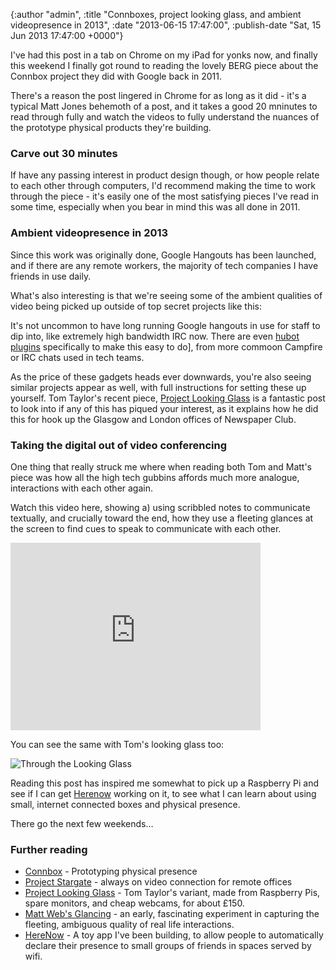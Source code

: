 

{:author "admin", :title "Connboxes, project looking glass, and ambient videopresence in 2013", :date "2013-06-15 17:47:00", :publish-date "Sat, 15 Jun 2013 17:47:00 +0000"}



<!-- content below -->

I've had this post in a tab on Chrome on my iPad for yonks now, and finally this weekend I finally got round to reading the lovely BERG piece about the Connbox project they did with Google back in 2011.

There's a reason the post lingered in Chrome for as long as it did - it's a typical Matt Jones behemoth of a post, and it takes a good 20 mninutes to read through fully and watch the videos to fully understand the nuances of the prototype physical products they're building.

### Carve out 30 minutes

If have any passing interest in product design though, or how people relate to each other through computers, I'd recommend making the time to work through the piece - it's easily one of the most satisfying pieces I've read in some time, especially when you bear in mind this was all done in 2011.

### Ambient videopresence in 2013

Since this work was originally done, Google Hangouts has been launched, and if there are any remote workers, the majority of tech companies I have friends in use daily.

What's also interesting is that we're seeing some of the ambient qualities of video being picked up outside of top secret projects like this:

It's not uncommon to have long running Google hangouts in use for staff to dip into, like extremely high bandwidth IRC now. There are even [hubot plugins] specifically to make this easy to do], from more commoon Campfire or IRC chats used in tech teams.

As the price of these gadgets heads ever downwards, you're also seeing similar projects appear as well, with full instructions for setting these up yourself. Tom Taylor's recent piece, [Project Looking Glass][] is a fantastic post to look into if any of this has piqued your interest, as it explains how he did this for hook up the Glasgow and London offices of Newspaper Club.

### Taking the digital out of video conferencing

One thing that really struck me where when reading both Tom and Matt's piece was how all the high tech gubbins affords much more analogue, interactions with each other again.

Watch this video here, showing a) using scribbled notes to communicate textually, and crucially toward the end, how they use a fleeting glances at the screen to find cues to speak to communicate with each other.

<iframe src="http://player.vimeo.com/video/38587529?color=ffffff" width="400" height="300" frameborder="0" webkitAllowFullScreen mozallowfullscreen allowFullScreen></iframe>

You can see the same with Tom's looking glass too:

![Through the Looking Glass](http://farm3.staticflickr.com/2874/8876797256_97936ef54a_z.jpg)

Reading this post has inspired me somewhat to pick up a Raspberry Pi and see if I can get [Herenow][herenow] working on it, to see what I can learn about using small, internet connected boxes and physical presence.

There go the next few weekends…


### Further reading

* [Connbox][] - Prototyping physical presence
* [Project Stargate][] - always on video connection for remote offices
* [Project Looking Glass][] - Tom Taylor's variant, made from Raspberry Pis, spare monitors, and cheap webcams, for about £150.
* [Matt Web's Glancing][] - an early, fascinating experiment in capturing the fleeting, ambiguous quality of real life interactions.
* [HereNow][] - A toy app I've been building, to allow people to automatically declare their presence to small groups of friends in spaces served by wifi.

<!--links -->

[Connbox]: http://berglondon.com/blog/2013/02/26/connbox/
[Project Stargate]: http://danielodio.com/project-stargate-always-on-skype-video-connection-for-remote-offices
[Project Looking Glass]: http://scraplab.net/project-looking-glass
[Matt Web's Glancing]: http://interconnected.org/notes/2003/09/glancing/
[HereNow]: https://github.com/mrchrisadams/herenow
[hubot plugins]: https://github.com/github/hubot-scripts/blob/master/src/scripts/hangout.coffee

